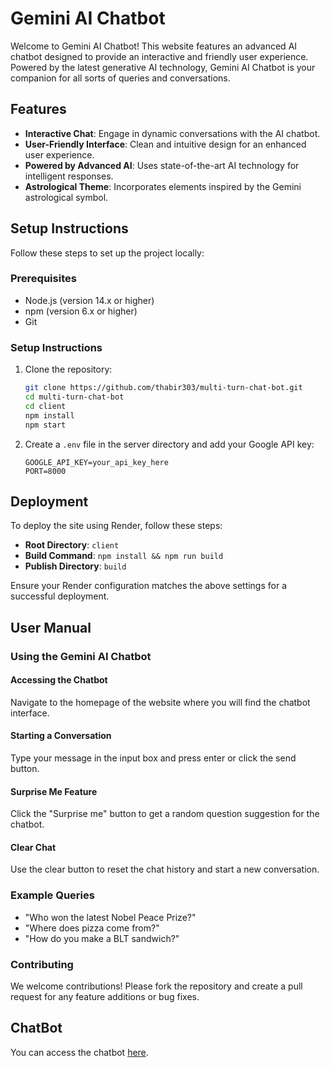 # Gemini AI Chatbot

Welcome to Gemini AI Chatbot! This website features an advanced AI chatbot designed to provide an interactive and friendly user experience. Powered by the latest generative AI technology, Gemini AI Chatbot is your companion for all sorts of queries and conversations.

## Features

- **Interactive Chat**: Engage in dynamic conversations with the AI chatbot.
- **User-Friendly Interface**: Clean and intuitive design for an enhanced user experience.
- **Powered by Advanced AI**: Uses state-of-the-art AI technology for intelligent responses.
- **Astrological Theme**: Incorporates elements inspired by the Gemini astrological symbol.

## Setup Instructions

Follow these steps to set up the project locally:

### Prerequisites

- Node.js (version 14.x or higher)
- npm (version 6.x or higher)
- Git

### Setup Instructions

1. Clone the repository:
    ```bash
    git clone https://github.com/thabir303/multi-turn-chat-bot.git
    cd multi-turn-chat-bot
    cd client
    npm install
    npm start
    ```

2. Create a `.env` file in the server directory and add your Google API key:
    ```plaintext
    GOOGLE_API_KEY=your_api_key_here
    PORT=8000
    ```

## Deployment

To deploy the site using Render, follow these steps:

- **Root Directory**: `client`
- **Build Command**: `npm install && npm run build`
- **Publish Directory**: `build`

Ensure your Render configuration matches the above settings for a successful deployment.

## User Manual

### Using the Gemini AI Chatbot

#### Accessing the Chatbot
Navigate to the homepage of the website where you will find the chatbot interface.

#### Starting a Conversation
Type your message in the input box and press enter or click the send button.

#### Surprise Me Feature
Click the "Surprise me" button to get a random question suggestion for the chatbot.

#### Clear Chat
Use the clear button to reset the chat history and start a new conversation.


### Example Queries

- "Who won the latest Nobel Peace Prize?"
- "Where does pizza come from?"
- "How do you make a BLT sandwich?"

### Contributing

We welcome contributions! Please fork the repository and create a pull request for any feature additions or bug fixes.

## ChatBot

You can access the chatbot [here](https://geminichatbot-ohps.onrender.com/).
